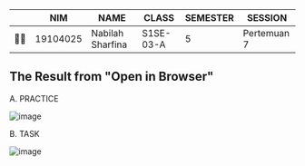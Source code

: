 |     | NIM      | NAME             | CLASS     | SEMESTER | SESSION |
| --- | -------- | ---------------- | --------- | -------- |     -   |
| 👩‍🎓  | 19104025 | Nabilah Sharfina | S1SE-03-A | 5        | Pertemuan 7 |

## **The Result from "Open in Browser"**
A. PRACTICE

![image](https://user-images.githubusercontent.com/58089002/147891944-882c778f-bf76-4d1d-8bd3-13feba8c6923.png)

B. TASK

![image](https://user-images.githubusercontent.com/58089002/147961538-373a89ae-e7c1-4eeb-96fa-ce3438918ed3.png)